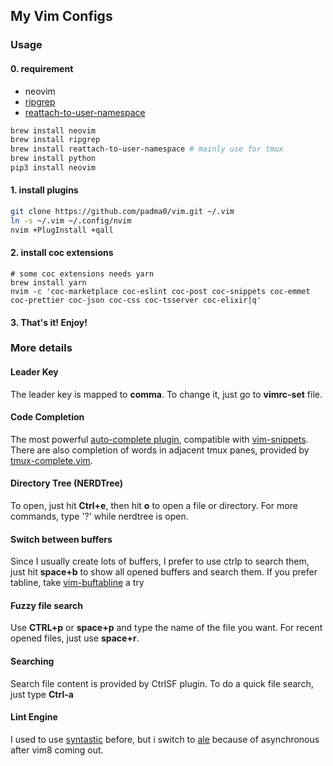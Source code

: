 ## My Vim Configs

### Usage

#### 0. requirement
- neovim
- [ripgrep](https://github.com/BurntSushi/ripgrep)
- [reattach-to-user-namespace](https://github.com/ChrisJohnsen/tmux-MacOSX-pasteboard)
```sh
brew install neovim
brew install ripgrep
brew install reattach-to-user-namespace # mainly use for tmux
brew install python
pip3 install neovim
```
#### 1. install plugins
```sh
git clone https://github.com/padma0/vim.git ~/.vim
ln -s ~/.vim ~/.config/nvim
nvim +PlugInstall +qall
```
#### 2. install coc extensions
```
# some coc extensions needs yarn
brew install yarn
nvim -c 'coc-marketplace coc-eslint coc-post coc-snippets coc-emmet coc-prettier coc-json coc-css coc-tsserver coc-elixir|q'
```

#### 3. That's it! Enjoy!

### More details

#### Leader Key
The leader key is mapped to **comma**. To change it, just go to **vimrc-set** file.

#### Code Completion
The most powerful [auto-complete plugin](https://github.com/Shougo/neocomplete.vim), compatible with [vim-snippets](https://github.com/honza/vim-snippets).
There are also completion of words in adjacent tmux panes, provided by [tmux-complete.vim](https://github.com/wellle/tmux-complete.vim).

#### Directory Tree (NERDTree)
To open, just hit **Ctrl+e**, then hit **o** to open a file or directory. For more commands, type '?' while nerdtree is open.

#### Switch between buffers
Since I usually create lots of buffers, I prefer to use ctrlp to search them, just hit **space+b** to show all opened buffers and search them. If you prefer tabline, take [vim-buftabline](https://github.com/ap/vim-buftabline) a try

#### Fuzzy file search
Use **CTRL+p** or **space+p** and type the name of the file you want. For recent opened files, just use **space+r**.

#### Searching
Search file content is provided by CtrlSF plugin. To do a quick file search, just type **Ctrl-a**

#### Lint Engine
I used to use [syntastic](https://github.com/scrooloose/syntastic) before, but i switch to [ale](https://github.com/w0rp/ale) because of asynchronous after vim8 coming out.
